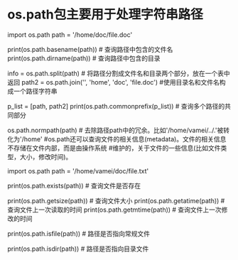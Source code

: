 # os.path包主要用于处理字符串路径

import os.path
path = '/home/doc/file.doc'

print(os.path.basename(path))    # 查询路径中包含的文件名
print(os.path.dirname(path))     # 查询路径中包含的目录

info = os.path.split(path)       # 将路径分割成文件名和目录两个部分，放在一个表中返回
path2 = os.path.join('\', 'home', 'doc', 'file.doc')  #使用目录名和文件名构成一个路径字符串

p_list = [path, path2]
print(os.path.commonprefix(p_list))    # 查询多个路径的共同部分

os.path.normpath(path) # 去除路径path中的冗余。比如'/home/vamei/../.'被转化为'/home'
#os.path还可以查询文件的相关信息(metadata)。文件的相关信息不存储在文件内部，而是由操作系统
#维护的，关于文件的一些信息(比如文件类型，大小，修改时间)。

import os.path 
path = '/home/vamei/doc/file.txt'

print(os.path.exists(path))    # 查询文件是否存在

print(os.path.getsize(path))   # 查询文件大小
print(os.path.getatime(path))  # 查询文件上一次读取的时间
print(os.path.getmtime(path))  # 查询文件上一次修改的时间

print(os.path.isfile(path))    # 路径是否指向常规文件

print(os.path.isdir(path))     # 路径是否指向目录文件

